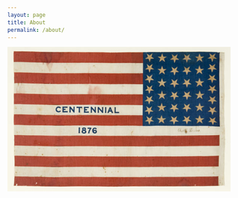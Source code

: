 ```yaml
---
layout: page
title: About
permalink: /about/
---
```


![profile](https://raw.githubusercontent.com/samueltbentz/review/main/images/cent.jpeg "profile")

<!---
Centennial Frontier promotes a distinctly Christian approach to the political and cultural challenges in Colorado. Centennial Frontier aims to equip and organize Christians in Colorado to effectively and meaningfully fight for truth and goodness.
--->

